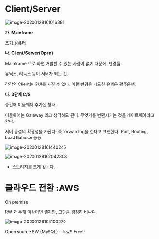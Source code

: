 # Client/Server

![image-20200128161016381](https://tva1.sinaimg.cn/large/006tNbRwgy1gbcam4feoxj309a06mdhu.jpg)



**가. Mainframe** 

[초기 컴퓨터](https://www.ibm.com/support/knowledgecenter/zosbasics/com.ibm.zos.zmainframe/zconc_opsysintro.htm)

**나. Client/Server(Open)**

Mainframe 으로 하면 개발할 수 있는 사람이 없기 때문에, 변경됨.

유닉스, 리눅스 등이 서버가 되는 것. 

각각의 Client는 GUI를 가질 수 있다. 이런 변경을 시도한 은행은 광주은행.



**다. 3단계 C/S**

중간에 미들웨어 추가된 형태.

미들웨어는 Gateway 라고 생각해도 된다. 무엇가를 변환시키는 것을 게이트웨이라고 한다.

서버 증설의 확장성을 가진다. 즉 forwarding을 한다고 표현한다. Port, Routing, Load Balance 등등 

![image-20200128161440245](https://tva1.sinaimg.cn/large/006tNbRwgy1gbcaqp3hftj305m06fdgs.jpg)



![image-20200128162042303](https://tva1.sinaimg.cn/large/006tNbRwgy1gbcawzwgslj308a05v401.jpg)



- 스토리지를 크게 갖는다.



# 클라우드 전환 :AWS

On premise

 RW 가 두개 이상이면 좋지만, 그만큼 굉장히 비싸다.

![image-20200128194100270](https://tva1.sinaimg.cn/large/006tNbRwgy1gbcgpglewyj30mi0g0jyu.jpg)



Open source SW (MySQL) - 무료!! Free!!